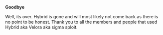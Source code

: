 **Goodbye**

Well, its over. Hybrid is gone and will most likely not come back as there is no point to be honest. Thank you to all the members and people that used Hybrid aka Velora aka sigma sploit.
